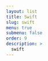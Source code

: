 ```yaml
---
layout: list
title: Swift
slug: swift
menu: true
submenu: false
order: 9
description: >
  swift
---
```

